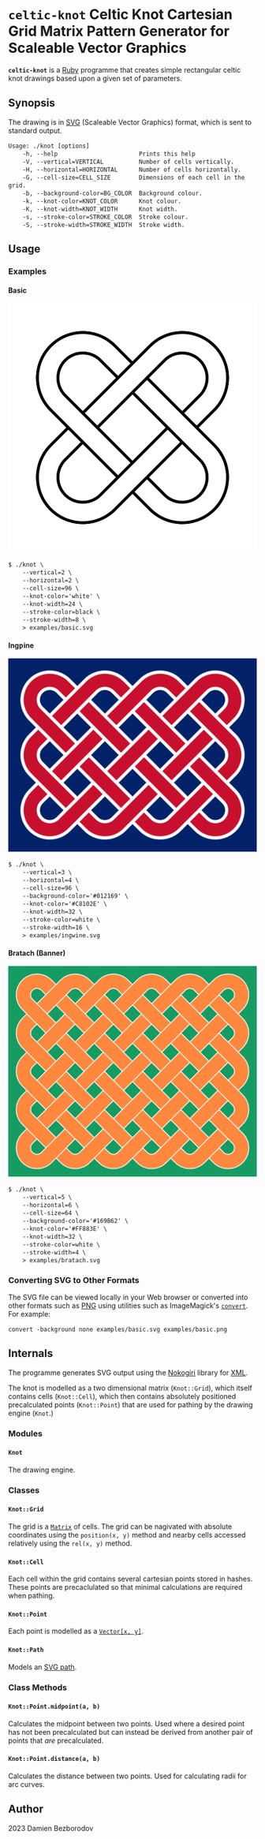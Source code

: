 # `celtic-knot` Celtic Knot Cartesian Grid Matrix Pattern Generator for Scaleable Vector Graphics

**`celtic-knot`** is a [Ruby](https://www.ruby-lang.org/en/) programme that creates simple rectangular celtic knot drawings based upon a given set of parameters.

## Synopsis

The drawing is in [SVG](https://developer.mozilla.org/en-US/docs/Web/SVG) (Scaleable Vector Graphics) format, which is sent to standard output.

```
Usage: ./knot [options]
    -h, --help                       Prints this help
    -V, --vertical=VERTICAL          Number of cells vertically.
    -H, --horizontal=HORIZONTAL      Number of cells horizontally.
    -G, --cell-size=CELL_SIZE        Dimensions of each cell in the grid.
    -b, --background-color=BG_COLOR  Background colour.
    -k, --knot-color=KNOT_COLOR      Knot colour.
    -K, --knot-width=KNOT_WIDTH      Knot width.
    -s, --stroke-color=STROKE_COLOR  Stroke colour.
    -S, --stroke-width=STROKE_WIDTH  Stroke width.
```

## Usage

### Examples

#### Basic

![Basic knot](https://raw.githubusercontent.com/bezborodow/celtic-knot/main/examples/basic.svg)

```
$ ./knot \
    --vertical=2 \
    --horizontal=2 \
    --cell-size=96 \
    --knot-color='white' \
    --knot-width=24 \
    --stroke-color=black \
    --stroke-width=8 \
    > examples/basic.svg
```

#### Ingƿine

![Ingƿine knot](https://raw.githubusercontent.com/bezborodow/celtic-knot/main/examples/ingwine.svg)

```
$ ./knot \
    --vertical=3 \
    --horizontal=4 \
    --cell-size=96 \
    --background-color='#012169' \
    --knot-color='#C8102E' \
    --knot-width=32 \
    --stroke-color=white \
    --stroke-width=16 \
    > examples/ingwine.svg
```

#### Bratach (Banner)

![Bratach knot](https://raw.githubusercontent.com/bezborodow/celtic-knot/main/examples/bratach.svg)

```
$ ./knot \
    --vertical=5 \
    --horizontal=6 \
    --cell-size=64 \
    --background-color='#169B62' \
    --knot-color='#FF883E' \
    --knot-width=32 \
    --stroke-color=white \
    --stroke-width=4 \
    > examples/bratach.svg
```

### Converting SVG to Other Formats

The SVG file can be viewed locally in your Web browser or converted into other formats such as [PNG](http://www.libpng.org/pub/png/) using utilities such as ImageMagick's [`convert`](https://imagemagick.org/script/convert.php). For example:

```
convert -background none examples/basic.svg examples/basic.png
```


## Internals

The programme generates SVG output using the [Nokogiri](https://nokogiri.org/) library for [XML](https://www.w3.org/standards/xml/core).

The knot is modelled as a two dimensional matrix (`Knot::Grid`), which itself contains cells (`Knot::Cell`), which then contains absolutely positioned precalculated points (`Knot::Point`) that are used for pathing by the drawing engine (`Knot`.)

### Modules

#### `Knot`

The drawing engine.

### Classes

#### `Knot::Grid`

The grid is a [`Matrix`](https://ruby-doc.org/stdlib-3.0.2/libdoc/matrix/rdoc/Matrix.html) of cells. The grid can be nagivated with absolute coordinates using the `position(x, y)` method and nearby cells accessed relatively using the `rel(x, y)` method.

#### `Knot::Cell`

Each cell within the grid contains several cartesian points stored in hashes. These points are precaclulated so that minimal calculations are required when pathing.

#### `Knot::Point`

Each point is modelled as a [`Vector[x, y]`](https://ruby-doc.org/stdlib-3.0.2/libdoc/matrix/rdoc/Vector.html).

#### `Knot::Path`

Models an [SVG path](https://developer.mozilla.org/en-US/docs/Web/SVG/Tutorial/Paths).

### Class Methods

#### `Knot::Point.midpoint(a, b)`

Calculates the midpoint between two points. Used where a desired point has not been precalculated but can instead be derived from another pair of points that *are* precalculated.

#### `Knot::Point.distance(a, b)`

Calculates the distance between two points. Used for calculating radii for arc curves.

## Author

2023 Damien Bezborodov
